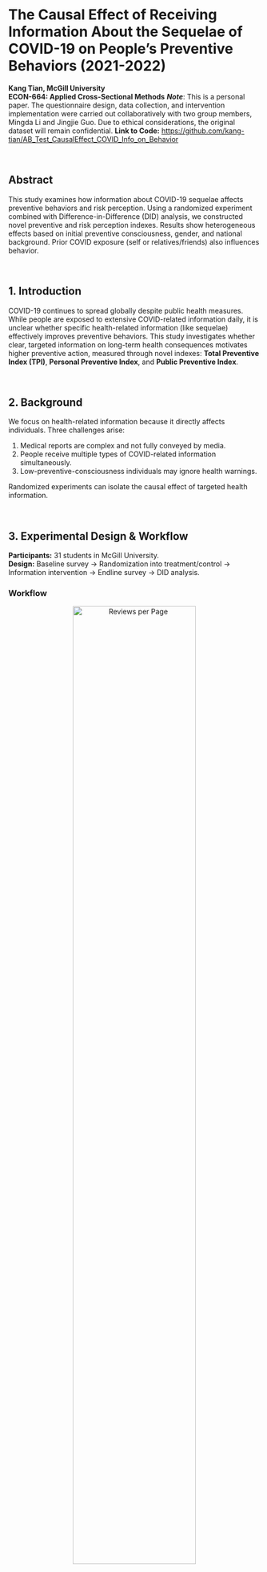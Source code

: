 # The Causal Effect of Receiving Information About the Sequelae of COVID-19 on People’s Preventive Behaviors (2021-2022)

**Kang Tian, McGill University**  
**ECON-664: Applied Cross-Sectional Methods**
***Note***: This is a personal paper. The questionnaire design, data collection, and intervention implementation were carried out collaboratively with two group members, Mingda Li and Jingjie Guo. Due to ethical considerations, the original dataset will remain confidential.
**Link to Code:** https://github.com/kang-tian/AB_Test_CausalEffect_COVID_Info_on_Behavior

<p> &nbsp;</p>

## Abstract

This study examines how information about COVID-19 sequelae affects preventive behaviors and risk perception. Using a randomized experiment combined with Difference-in-Difference (DID) analysis, we constructed novel preventive and risk perception indexes. Results show heterogeneous effects based on initial preventive consciousness, gender, and national background. Prior COVID exposure (self or relatives/friends) also influences behavior.

<p> &nbsp;</p>

## 1. Introduction

COVID-19 continues to spread globally despite public health measures. While people are exposed to extensive COVID-related information daily, it is unclear whether specific health-related information (like sequelae) effectively improves preventive behaviors. This study investigates whether clear, targeted information on long-term health consequences motivates higher preventive action, measured through novel indexes: **Total Preventive Index (TPI)**, **Personal Preventive Index**, and **Public Preventive Index**.

<p> &nbsp;</p>

## 2. Background

We focus on health-related information because it directly affects individuals. Three challenges arise:

1. Medical reports are complex and not fully conveyed by media.  
2. People receive multiple types of COVID-related information simultaneously.  
3. Low-preventive-consciousness individuals may ignore health warnings.  

Randomized experiments can isolate the causal effect of targeted health information.

<p> &nbsp;</p>

## 3. Experimental Design & Workflow

**Participants:** 31 students in McGill University.  
**Design:** Baseline survey → Randomization into treatment/control → Information intervention → Endline survey → DID analysis.
### Workflow 
<p align="center">
  <img src="/projects/AB_Test_CausalEffect_COVID_Info_on_Behavior/images/Picture0.png" alt="Reviews per Page" width="70%"/>
</p>
<p> &nbsp;</p>


**Baseline Survey:**
- Collect personal characteristics: age, gender, nationality, prior COVID exposure.
- Measure preventive behaviors (last 7 days) using 18 indicators (5-scale Likert).
- Construct TPI, **Personal Preventive Index** (12 indicators with the weight of 2/3), and **Public Preventive Index** (6 indicators with the weight of 1/3).
- Measure risk perception using a 5-scale index.
#### Questionnaire Design & The Construction of TPI
<p align="center">
  <img src="/projects/AB_Test_CausalEffect_COVID_Info_on_Behavior/images/Picture3.png" alt="Reviews per Page" width="70%"/>
</p>
<p> &nbsp;</p>


**Randomization:**
- The participants were divided into two groups: Control Group and Treatment Group
- Both groups successfully passed the balance test.
<p align="center">
  <img src="/projects/AB_Test_CausalEffect_COVID_Info_on_Behavior/images/Picture2.png" alt="Reviews per Page" width="70%"/>
</p>
<p> &nbsp;</p>
- Stratified by baseline TPI to balance low, medium, high preventive behavior participants.

**Intervention:**
- Treatment group receives daily messages detailing sequelae of COVID-19 for two weeks.
- Control group receives neutral COVID-related messages unrelated to sequelae.
#### Intervention Messages
<p align="center">
  <img src="/projects/AB_Test_CausalEffect_COVID_Info_on_Behavior/images/Picture4.png" alt="Reviews per Page" width="70%"/>
</p>
<p> &nbsp;</p>

**Endline Survey:**
- Repeat TPI, subindexes, and risk perception measures.
- Include attention check questions to confirm exposure.

**Model:**

<p align="center">
  <img src="/projects/AB_Test_CausalEffect_COVID_Info_on_Behavior/images/Picture5.png" alt="Reviews per Page" width="70%"/>
</p>

- Coefficient of interest: \(\beta_1\) (DID effect).
<p> &nbsp;</p>

**Validation:**
- Fisher test, multiple hypothesis correction, and attrition tests confirm robustness.
<p> &nbsp;</p>

## 4. Results

### 4.1 Primary Outcome
- **Total Preventive Index:** Negative but insignificant effect (-0.037).  
- **Personal vs. Public Index:** Offset effect—Personal decreases, Public increases (both insignificant).  
- **Prior COVID exposure:** Reduces personal prevention but increases public preventive behaviors.
<p align="center">
  <img src="/projects/AB_Test_CausalEffect_COVID_Info_on_Behavior/images/Picture1.png" alt="Reviews per Page" width="70%"/>
</p>
<p align="center">
  <img src="/projects/AB_Test_CausalEffect_COVID_Info_on_Behavior/images/Picture6.png" alt="Reviews per Page" width="70%"/>
</p>


### 4.2 Heterogeneous Effects

#### 4.2.1 By Initial Preventive Index
- Low/medium baseline: Intervention increases total/public preventive index slightly.  
- High baseline: Intervention reduces preventive index (significant for Public Preventive Index).
<p align="center">
  <img src="/projects/AB_Test_CausalEffect_COVID_Info_on_Behavior/images/Picture7.png" alt="Reviews per Page" width="60%"/>
</p>
<p> &nbsp;</p>

#### 4.2.2 By Gender
- Females: Intervention significantly increases Public Preventive Index.  
- Males: Effect negative but insignificant.
<p align="center">
  <img src="/projects/AB_Test_CausalEffect_COVID_Info_on_Behavior/images/Picture8.png" alt="Reviews per Page" width="60%"/>
</p>
<p> &nbsp;</p>

#### 4.2.3 By National Background
- Local vs. international students show varying responsiveness; close relatives/friends contracting COVID raises Public Preventive Index more for locals.
<p align="center">
  <img src="/projects/AB_Test_CausalEffect_COVID_Info_on_Behavior/images/Picture9.png" alt="Reviews per Page" width="60%"/>
</p>
<p> &nbsp;</p>


### 4.3 Effect of Intervention on Secondary Outcome
- The intervention slightly increased the Risk Perception Index (+0.248) but not significantly. Those who had contracted COVID had higher risk perception, while those with close relatives/friends affected had lower. Subgroup analysis shows medium- and high-preventive individuals are more responsive to external factors.
<p align="center">
  <img src="/projects/AB_Test_CausalEffect_COVID_Info_on_Behavior/images/Picture10.png" alt="Reviews per Page" width="60%"/>
</p>
<p> &nbsp;</p>

### 4.4 Comprehension of Intervention
- Most treated participants reported strong understanding. Higher comprehension is associated with smaller decreases in preventive indexes but a higher drop in risk perception. Sample size is too small for regression.
<p align="center">
  <img src="/projects/AB_Test_CausalEffect_COVID_Info_on_Behavior/images/Picture11.png" alt="Reviews per Page" width="60%"/>
</p>
<p> &nbsp;</p>

### 4.5 Robustness Check
Dropping control participants exposed indirectly shows signs remain consistent, though magnitudes change. Primary outcomes are less robust, but the Risk Perception Index is more robust.

<p align="center">
  <img src="/projects/AB_Test_CausalEffect_COVID_Info_on_Behavior/images/Picture12.png" alt="Reviews per Page" width="60%"/>
</p>
<p> &nbsp;</p>

## 5. Discussion

- Effectiveness of sequelae information is context-dependent, influenced by baseline behavior, gender, and social proximity to COVID cases.  
- Public preventive behaviors are more responsive than personal ones.  
- **Policy implication:** Targeted information campaigns could improve societal preventive behavior.
<p> &nbsp;</p>

## 6. Conclusion

- Novel preventive and risk perception indexes allow quantifying behavior changes.  
- Heterogeneous effects suggest policymakers should tailor COVID information based on audience characteristics.  
- **Future work:** Larger samples, external validity checks, and longitudinal designs.
<p> &nbsp;</p>
